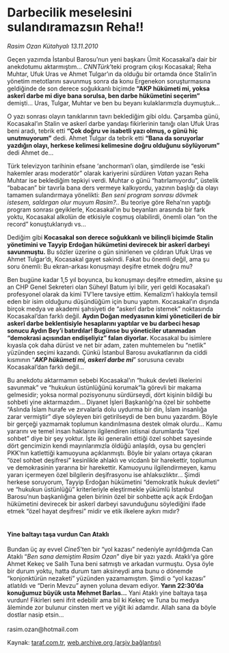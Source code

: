 # Darbecilik meselesini sulandıramazsın Reha!!

*Rasim Ozan Kütahyalı 13.11.2010*

<div class="yazi"><p>Geçen yazımda İstanbul Barosu’nun yeni başkanı Ümit Kocasakal’a dair bir anekdotumu aktarmıştım... <i>CNNTürk</i>’teki program çıkışı Kocasakal; Reha Muhtar, Ufuk Uras ve Ahmet Tulgar’ın da olduğu bir ortamda önce Stalin’in yönetim metotlarını savunmuş sonra da konu Ergenekon soruşturmasına geldiğinde de son derece soğukkanlı biçimde<b> “AKP hükümeti mi, yoksa askerî darbe mi diye bana sorulsa, ben darbe hükümetini seçerim”</b> demişti... Uras, Tulgar, Muhtar ve ben bu beyanı kulaklarımızla duymuştuk...</p>
<p>O yazı sonrası olayın tanıklarının tavrı beklediğim gibi oldu. Çarşamba günü, Kocasakal’ın Stalin ve askerî darbe yandaşı fikirlerinin tanığı olan Ufuk Uras beni aradı, tebrik etti <b>“Çok doğru ve isabetli yazı olmuş, o günü hiç unutmuyorum”</b> dedi. Ahmet Tulgar da tebrik etti <b>“Bana da soruyorlar yazdığın olayı, herkese kelimesi kelimesine doğru olduğunu söylüyorum”</b> dedi Ahmet de...</p>
<p>Türk televizyon tarihinin efsane ‘anchorman’i olan, şimdilerde ise “eski hakemler arası moderatör” olarak kariyerini sürdüren <i>Vatan</i> yazarı Reha Muhtar ise beklediğim tepkiyi verdi. Muhtar o günü “hatırlamıyordu”, üstelik “babacan” bir tavırla bana ders vermeye kalkıyordu, yazının başlığı da olayı tamamen sulandırmaya yönelikti: <i>Ben seni program sonrası dövmek istesem, saldırgan olur muyum Rasim?</i><i>..</i> Bu teoriye göre Reha’nın yaptığı program sonrası geyiklerle, Kocasakal’ın bu beyanları arasında bir fark yoktu, Kocasakal alkolün de etkisiyle coşmuş olabilirdi, önemli olan “on the record” konuştuklarıydı vs...</p>
<p>Dediğim gibi <b>Kocasakal son derece soğukkanlı ve bilinçli biçimde Stalin yönetimini ve Tayyip Erdoğan hükümetini devirecek bir askerî darbeyi savunmuştu</b><b>.</b> Bu sözler üzerine o gün sinirlenen ve çıldıran Ufuk Uras ve Ahmet Tulgar’dı, Kocasakal gayet sakindi. Fakat bu önemli değil, ama şu soru önemli: Bu ekran-arkası konuşmayı deşifre etmek doğru mu?</p>
<p>Ben bugüne kadar 1,5 yıl boyunca, bu konuşmayı deşifre etmedim, aksine şu an CHP Genel Sekreteri olan Süheyl Batum iyi bilir, yeri geldi Kocasakal’ı profesyonel olarak da kimi TV’lere tavsiye ettim. Kemalizm’i hakkıyla temsil eden bir isim olduğunu düşündüğüm için bunu yaptım. Kocasakal’ın dışında birçok medya ve akademi şahsiyeti de “askerî darbe istemek” noktasında Kocasakal’dan farklı değil. <b>Aydın Doğan medyasının kimi yöneticileri de bir askerî darbe beklentisiyle hesaplarını yaptılar ve bu darbeci hesap sonucu Aydın Bey’i batırdılar! Bugünse bu yöneticiler utanmadan “demokrasi açısından endişeliyiz” falan diyorlar</b><b>.</b> Kocasakal bu isimlere kıyasla çok daha dürüst ve net bir adam, zaten muhtemelen bu “netlik” yüzünden seçimi kazandı. Çünkü İstanbul Barosu avukatlarının da ciddi kısmının “<b><i>AKP hükümeti mi, askerî darbe mi</i></b>” sorusuna cevabı Kocasakal’dan farklı değil...</p>
<p>Bu anekdotu aktarmamın sebebi Kocasakal’ın “hukuk devleti ilkelerini savunmak” ve “hukukun üstünlüğünü korumak”la görevli bir makama gelmesidir; yoksa normal pozisyonunu sürdürseydi, dört kişinin bildiği bu sohbeti yine aktarmazdım... Diyanet İşleri Başkanlığı’na özel bir sohbette “Aslında İslam hurafe ve zırvalarla dolu uydurma bir din, İslam insanlığa zarar vermiştir” diye söyleyen biri getirilseydi de ben bunu yazardım. Böyle bir gerçeği yazmamak toplumun kandırılmasına destek olmak olurdu... Kamu yararını ve temel insan haklarını ilgilendiren istisnai durumlarda “özel sohbet” diye bir şey yoktur. İşte iki generalin ettiği özel sohbet sayesinde dört gencimizin kendi mayınlarımızla öldüğü anlaşıldı, oysa bu gençleri PKK’nın katlettiği kamuoyuna açıklanmıştı. Böyle bir yalanı ortaya çıkaran “özel sohbet deşifresi” kesinlikle ahlaklı ve vicdanlı bir harekettir, toplumun ve demokrasinin yararına bir harekettir. Kamuoyunu ilgilendirmeyen, kamu yararı içermeyen özel bilgilerin deşifrasyonu ise ahlaksızlıktır... Şimdi herkese soruyorum, Tayyip Erdoğan hükümetini “demokratik hukuk devleti” ve “hukukun üstünlüğü” kriterleriyle eleştirmekle yükümlü İstanbul Barosu’nun başkanlığına gelen birinin özel bir sohbette açık açık Erdoğan hükümetini devirecek bir askerî darbeyi savunduğunu söylediğini ifade etmek “özel hayat deşifresi” midir ve etik ilkelere aykırı mıdır?</p>
<h4><br/>Yine baltayı taşa vurdun Can Ataklı</h4>
<p>Bundan üç ay evvel <i>Cine5</i>’ten bir “yol kazası” nedeniyle ayrıldığımda Can Ataklı “<i>Ben sana demiştim Rasim Ozan</i>” diye bir yazı yazdı. Ataklı’ya göre Ahmet Kekeç ve Salih Tuna beni satmıştı ve arkadan vurmuştu. Oysa öyle bir durum yoktu, hatta durum tam aksineydi ama bunu o dönemde “konjonktürün nezaketi” yüzünden yazamamıştım. Şimdi o “yol kazası” atlatıldı ve “Derin Mevzu” aynen yoluna devam ediyor. <b>Yarın 22:30’da konuğumuz büyük usta Mehmet Barlas</b><b>...</b> Yani Ataklı yine baltaya taşa vurdun! Fikirleri seni ifrit edebilir ama bil ki Kekeç ve Tuna bu medya âleminde zor bulunur cinsten mert ve yiğit iki adamdır. Allah sana da böyle dostlar nasip etsin...<br/><br/>rasim.ozan@hotmail.com</p></div>

Kaynak: [taraf.com.tr](http://www.taraf.com.tr:80/rasim-ozan-kutahyali/makale-darbecilik-meselesini-sulandiramazsin-reha.htm), [web.archive.org (arşiv bağlantısı)](http://web.archive.org/web/20101114123759/http://www.taraf.com.tr:80/rasim-ozan-kutahyali/makale-darbecilik-meselesini-sulandiramazsin-reha.htm)
